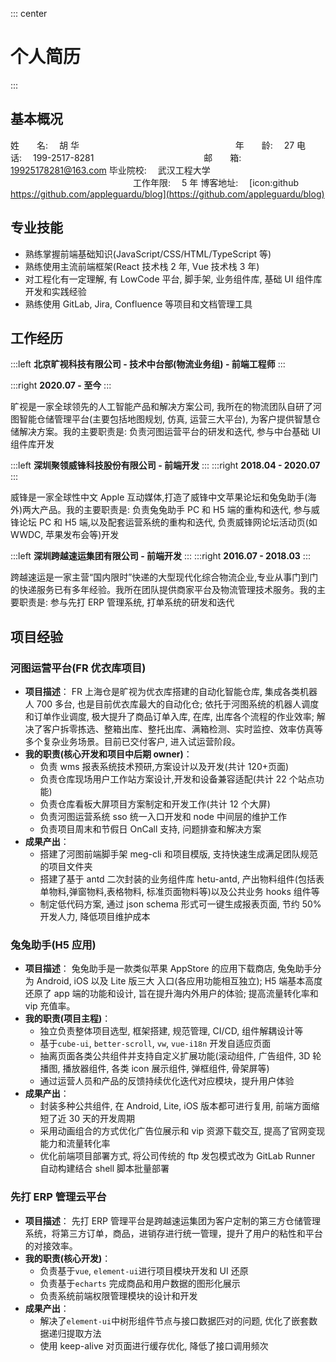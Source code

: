 ::: center
# 个人简历
:::


## 基本概况

姓&emsp;&emsp;名: &emsp;胡 华 &emsp;&emsp;&emsp;&emsp;&emsp;&emsp;&emsp;&emsp;&emsp;&emsp; &emsp;&emsp;&emsp;&emsp;&emsp;&emsp;&emsp; 年&emsp;&emsp;龄: &emsp;27
电&emsp;&emsp;话: &emsp;199-2517-8281 &emsp;&emsp;&emsp;&emsp;&emsp;&emsp;&emsp;&emsp;&emsp;&emsp;&emsp;&emsp; 邮&emsp;&emsp;箱:&emsp;19925178281@163.com
毕业院校: &emsp;武汉工程大学 &emsp;&emsp;&emsp;&emsp;&emsp;&emsp;&emsp;&emsp;&emsp;&emsp;&emsp;&emsp;&emsp;&emsp;工作年限:&emsp; 5 年
博客地址:&emsp; [icon:github https://github.com/appleguardu/blog](https://github.com/appleguardu/blog)

## 专业技能

- 熟练掌握前端基础知识(JavaScript/CSS/HTML/TypeScript 等)
- 熟练使用主流前端框架(React 技术栈 2 年, Vue 技术栈 3 年)
- 对工程化有一定理解, 有 LowCode 平台, 脚手架, 业务组件库, 基础 UI 组件库开发和实践经验
- 熟练使用 GitLab, Jira, Confluence 等项目和文档管理工具


## 工作经历

:::left
**北京旷视科技有限公司 - 技术中台部(物流业务组) - 前端工程师**
:::

:::right
**2020.07 - 至今**
:::

旷视是一家全球领先的人工智能产品和解决方案公司, 我所在的物流团队自研了河图智能仓储管理平台(主要包括地图规划, 仿真, 运营三大平台), 为客户提供智慧仓储解决方案。我的主要职责是: 负责河图运营平台的研发和迭代, 参与中台基础 UI 组件库开发

:::left
**深圳聚领威锋科技股份有限公司 - 前端开发**
:::
:::right
**2018.04 - 2020.07**
:::

威锋是一家全球性中文 Apple 互动媒体,打造了威锋中文苹果论坛和兔兔助手(海外)两大产品。我的主要职责是: 负责兔兔助手 PC 和 H5 端的重构和迭代, 参与威锋论坛 PC 和 H5 端,以及配套运营系统的重构和迭代, 负责威锋网论坛活动页(如 WWDC, 苹果发布会等)开发

:::left
**深圳跨越速运集团有限公司 - 前端开发**
:::
:::right
**2016.07 - 2018.03**
:::

跨越速运是一家主营“国内限时”快递的大型现代化综合物流企业,专业从事门到门的快递服务已有多年经验。我所在团队提供商家平台及物流管理技术服务。我的主要职责是: 参与先打 ERP 管理系统, 打单系统的研发和迭代

## 项目经验

### 河图运营平台(FR 优衣库项目)

- **项目描述**：
  FR 上海仓是旷视为优衣库搭建的自动化智能仓库, 集成各类机器人 700 多台, 也是目前优衣库最大的自动化仓; 依托于河图系统的机器人调度和订单作业调度, 极大提升了商品订单入库, 在库, 出库各个流程的作业效率; 解决了客户拆零拣选、整箱出库、整托出库、满箱检测、实时监控、效率仿真等多个复杂业务场景。目前已交付客户, 进入试运营阶段。
- **我的职责(核心开发和项目中后期 owner)**：
  - 负责 wms 报表系统技术预研,方案设计以及开发(共计 120+页面)
  - 负责仓库现场用户工作站方案设计,开发和设备兼容适配(共计 22 个站点功能)
  - 负责仓库看板大屏项目方案制定和开发工作(共计 12 个大屏)
  - 负责河图运营系统 sso 统一入口开发和 node 中间层的维护工作
  - 负责项目周末和节假日 OnCall 支持, 问题排查和解决方案
- **成果产出**：
  - 搭建了河图前端脚手架 meg-cli 和项目模版, 支持快速生成满足团队规范的项目文件夹
  - 搭建了基于 antd 二次封装的业务组件库 hetu-antd, 产出物料组件(包括表单物料,弹窗物料,表格物料, 标准页面物料等)以及公共业务 hooks 组件等
  - 制定低代码方案, 通过 json schema 形式可一键生成报表页面, 节约 50%开发人力, 降低项目维护成本

### 兔兔助手(H5 应用)

- **项目描述**：
  兔兔助手是一款类似苹果 AppStore 的应用下载商店, 兔兔助手分为 Android, iOS 以及 Lite 版三大
  入口(各应用功能相互独立); H5 端基本高度还原了 app 端的功能和设计, 旨在提升海内外用户的体验; 提高流量转化率和 vip 充值率。
- **我的职责(项目主程)**：
  - 独立负责整体项目选型, 框架搭建, 规范管理, CI/CD, 组件解耦设计等
  - 基于`cube-ui`, `better-scroll`, `vw`, `vue-i18n` 开发自适应页面
  - 抽离页面各类公共组件并支持自定义扩展功能(滚动组件, 广告组件, 3D 轮播图, 播放器组件, 各类 icon 展示组件, 弹框组件, 骨架屏等)
  - 通过运营人员和产品的反馈持续优化迭代对应模块，提升用户体验
- **成果产出**：
  - 封装多种公共组件, 在 Android, Lite, iOS 版本都可进行复用, 前端方面缩短了近 30 天的开发周期
  - 采用动画组合的方式优化广告位展示和 vip 资源下载交互, 提高了官网变现能力和流量转化率
  - 优化前端项目部署方式, 将公司传统的 ftp 发包模式改为 GitLab Runner 自动构建结合 shell 脚本批量部署

### 先打 ERP 管理云平台

- **项目描述**：
  先打 ERP 管理平台是跨越速运集团为客户定制的第三方仓储管理系统，将第三方订单，商品，进销存进行统一管理，提升了用户的粘性和平台的对接效率。
- **我的职责(核心开发)**：
  - 负责基于`vue`, `element-ui`进行项目模块开发和 UI 还原
  - 负责基于`echarts` 完成商品和用户数据的图形化展示
  - 负责系统前端权限管理模块的设计和开发
- **成果产出**：
  - 解决了`element-ui`中树形组件节点与接口数据匹对的问题, 优化了嵌套数据递归提取方法
  - 使用 keep-alive 对页面进行缓存优化, 降低了接口调用频次
